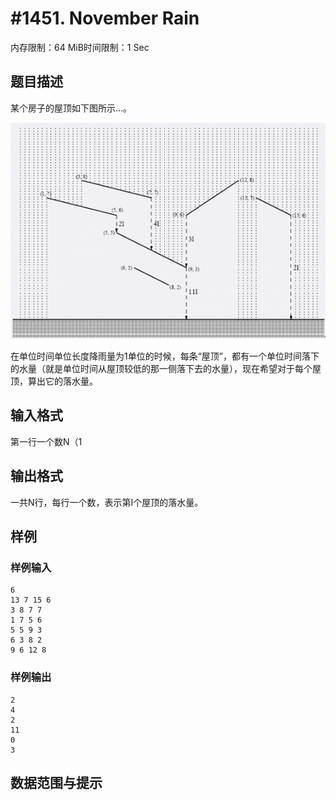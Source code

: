 # #1451. November Rain

内存限制：64 MiB时间限制：1 Sec

## 题目描述

某个房子的屋顶如下图所示…。 

![](images/1451.jpg)

 

在单位时间单位长度降雨量为1单位的时候，每条“屋顶”，都有一个单位时间落下的水量（就是单位时间从屋顶较低的那一侧落下去的水量），现在希望对于每个屋顶，算出它的落水量。 

## 输入格式

第一行一个数N（1

## 输出格式

一共N行，每行一个数，表示第I个屋顶的落水量。 

## 样例

### 样例输入

    
    6
    13 7 15 6
    3 8 7 7
    1 7 5 6
    5 5 9 3 
    6 3 8 2
    9 6 12 8
    
    
    

### 样例输出

    
    2
    4
    2
    11
    0
    3
    
    
    

## 数据范围与提示
